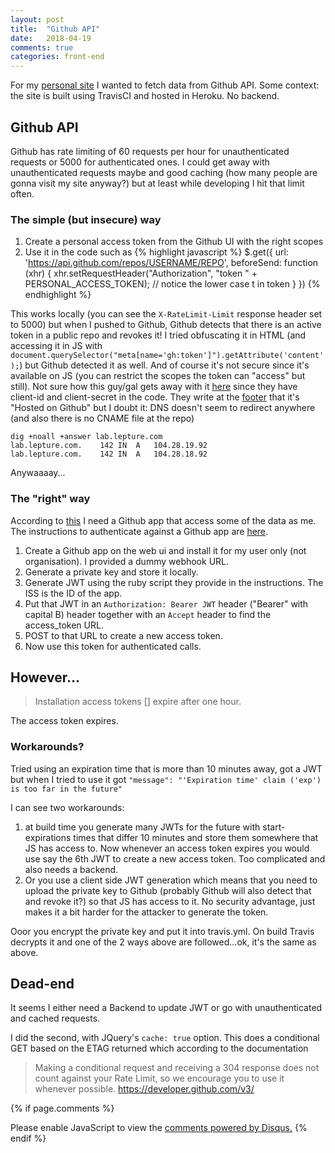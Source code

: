 ```yaml
---
layout: post
title:  "Github API"
date:   2018-04-19
comments: true
categories: front-end
---
```

For my [personal site](http://spygi.me) I wanted to fetch data from Github API. Some context: the site is built using TravisCI and hosted in Heroku. No backend.

## Github API
Github has rate limiting of 60 requests per hour for unauthenticated requests or 5000 for authenticated ones. I could get away with unauthenticated requests maybe and good caching (how many people are gonna visit my site anyway?) but at least while developing I hit that limit often.

### The simple (but insecure) way
1. Create a personal access token from the Github UI with the right scopes
2. Use it in the code such as
{% highlight javascript %}
$.get({
    url: 'https://api.github.com/repos/USERNAME/REPO',
    beforeSend: function (xhr) {
        xhr.setRequestHeader("Authorization", "token " + PERSONAL_ACCESS_TOKEN); // notice the lower case t in token
    }
})
{% endhighlight %}

This works locally (you can see the `X-RateLimit-Limit` response header set to 5000) but when I pushed to Github, Github detects that there is an active token in a public repo and revokes it! I tried obfuscating it in HTML (and accessing it in JS with `document.querySelector("meta[name='gh:token']").getAttribute('content');`) but Github detected it as well. And of course it's not secure since it's available on JS (you can restrict the scopes the token can "access" but still).
Not sure how this guy/gal gets away with it [here](https://github.com/lepture/github-cards/blob/master/index.html) since they have client-id and client-secret in the code. They write at the [footer](https://lab.lepture.com/github-cards/) that it's "Hosted on Github" but I doubt it: DNS doesn't seem to redirect anywhere (and also there is no CNAME file at the repo)
```
dig +noall +answer lab.lepture.com
lab.lepture.com.	142	IN	A	104.28.19.92
lab.lepture.com.	142	IN	A	104.28.18.92
```
Anywaaaay...

### The "right" way
According to [this](https://developer.github.com/assets/images/intro-to-apps-flow.png) I need a Github app that access some of the data as me. The instructions to authenticate against a Github app are [here](https://developer.github.com/apps/building-github-apps/authentication-options-for-github-apps/#authenticating-as-a-github-app).

1. Create a Github app on the web ui and install it for my user only (not organisation). I provided a dummy webhook URL.
2. Generate a private key and store it locally.
3. Generate JWT using the ruby script they provide in the instructions. The ISS is the ID of the app.
4. Put that JWT in an `Authorization: Bearer JWT` header ("Bearer" with capital B) header together with an `Accept` header to find the access_token URL.
5. POST to that URL to create a new access token.
6. Now use this token for authenticated calls.

## However...
> Installation access tokens [] expire after one hour.

The access token expires.

### Workarounds?
Tried using an expiration time that is more than 10 minutes away, got a JWT but when I tried to use it got `"message": "'Expiration time' claim ('exp') is too far in the future"`

I can see two workarounds:
1. at build time you generate many JWTs for the future with start-expirations times that differ 10 minutes and store them somewhere that JS has access to. Now whenever an access token expires you would use say the 6th JWT to create a new access token. Too complicated and also needs a backend.   
1. Or you use a client side JWT generation which means that you need to upload the private key to Github (probably Github will also detect that and revoke it?) so that JS has access to it. No security advantage, just makes it a bit harder for the attacker to generate the token.

Ooor you encrypt the private key and put it into travis.yml. On build Travis decrypts it and one of the 2 ways above are followed...ok, it's the same as above.

## Dead-end
It seems I either need a Backend to update JWT or go with unauthenticated and cached requests.

I did the second, with JQuery's `cache: true` option. This does a conditional GET based on the ETAG returned which according to the documentation
> Making a conditional request and receiving a 304 response does not count against your Rate Limit, so we encourage you to use it whenever possible. https://developer.github.com/v3/


{% if page.comments %}
<div id="disqus_thread"></div>
<script>
/**
*  RECOMMENDED CONFIGURATION VARIABLES: EDIT AND UNCOMMENT THE SECTION BELOW TO INSERT DYNAMIC VALUES FROM YOUR PLATFORM OR CMS.
*  LEARN WHY DEFINING THESE VARIABLES IS IMPORTANT: https://disqus.com/admin/universalcode/#configuration-variables*/
/*
var disqus_config = function () {
this.page.url = PAGE_URL;  // Replace PAGE_URL with your page's canonical URL variable
this.page.identifier = PAGE_IDENTIFIER; // Replace PAGE_IDENTIFIER with your page's unique identifier variable
};
*/
(function() { // DON'T EDIT BELOW THIS LINE
var d = document, s = d.createElement('script');
s.src = 'https://tech-spygi-me.disqus.com/embed.js';
s.setAttribute('data-timestamp', +new Date());
(d.head || d.body).appendChild(s);
})();
</script>
<noscript>Please enable JavaScript to view the <a href="https://disqus.com/?ref_noscript">comments powered by Disqus.</a></noscript>
<script id="dsq-count-scr" src="//tech-spygi-me.disqus.com/count.js" async></script>
{% endif %}
